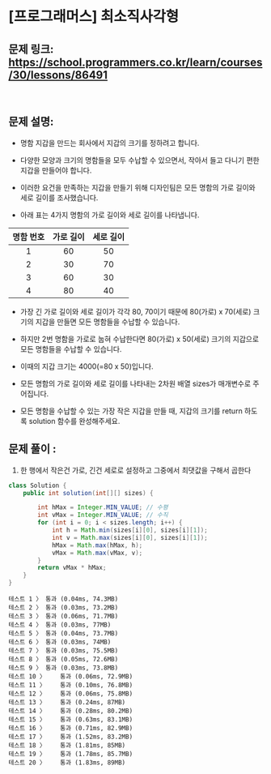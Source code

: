 # [프로그래머스] 최소직사각형

## 문제 링크: https://school.programmers.co.kr/learn/courses/30/lessons/86491

<br/>

## 문제 설명:

- 명함 지갑을 만드는 회사에서 지갑의 크기를 정하려고 합니다.
- 다양한 모양과 크기의 명함들을 모두 수납할 수 있으면서, 작아서 들고 다니기 편한 지갑을 만들어야 합니다.
- 이러한 요건을 만족하는 지갑을 만들기 위해 디자인팀은 모든 명함의 가로 길이와 세로 길이를 조사했습니다.

- 아래 표는 4가지 명함의 가로 길이와 세로 길이를 나타냅니다.

| 명함 번호 | 	가로 길이 | 	세로 길이 |
|:-----:|:------:|:------:|
|   1   |  	60   |  	50   |
|  2	   |   30   |  	70   |
|  3	   |   60   |  	30   |
|   4   |  	80   |  	40   |

- 가장 긴 가로 길이와 세로 길이가 각각 80, 70이기 때문에 80(가로) x 70(세로) 크기의 지갑을 만들면 모든 명함들을 수납할 수 있습니다.
- 하지만 2번 명함을 가로로 눕혀 수납한다면 80(가로) x 50(세로) 크기의 지갑으로 모든 명함들을 수납할 수 있습니다.
- 이때의 지갑 크기는 4000(=80 x 50)입니다.

- 모든 명함의 가로 길이와 세로 길이를 나타내는 2차원 배열 sizes가 매개변수로 주어집니다.
- 모든 명함을 수납할 수 있는 가장 작은 지갑을 만들 때, 지갑의 크기를 return 하도록 solution 함수를 완성해주세요.

## 문제 풀이 :

1. 한 행에서 작은건 가로, 긴건 세로로 설정하고 그중에서 최댓값을 구해서 곱한다

```java
class Solution {
    public int solution(int[][] sizes) {

        int hMax = Integer.MIN_VALUE; // 수평
        int vMax = Integer.MIN_VALUE; // 수직
        for (int i = 0; i < sizes.length; i++) {
            int h = Math.min(sizes[i][0], sizes[i][1]);
            int v = Math.max(sizes[i][0], sizes[i][1]);
            hMax = Math.max(hMax, h);
            vMax = Math.max(vMax, v);
        }
        return vMax * hMax;
    }
}
```

```text
테스트 1 〉	통과 (0.04ms, 74.3MB)
테스트 2 〉	통과 (0.03ms, 73.2MB)
테스트 3 〉	통과 (0.06ms, 71.7MB)
테스트 4 〉	통과 (0.03ms, 77MB)
테스트 5 〉	통과 (0.04ms, 73.7MB)
테스트 6 〉	통과 (0.03ms, 74MB)
테스트 7 〉	통과 (0.03ms, 75.5MB)
테스트 8 〉	통과 (0.05ms, 72.6MB)
테스트 9 〉	통과 (0.03ms, 73.8MB)
테스트 10 〉	통과 (0.06ms, 72.9MB)
테스트 11 〉	통과 (0.10ms, 76.8MB)
테스트 12 〉	통과 (0.06ms, 75.8MB)
테스트 13 〉	통과 (0.24ms, 87MB)
테스트 14 〉	통과 (0.28ms, 80.2MB)
테스트 15 〉	통과 (0.63ms, 83.1MB)
테스트 16 〉	통과 (0.71ms, 82.9MB)
테스트 17 〉	통과 (1.52ms, 83.2MB)
테스트 18 〉	통과 (1.81ms, 85MB)
테스트 19 〉	통과 (1.78ms, 85.7MB)
테스트 20 〉	통과 (1.83ms, 89MB)
```